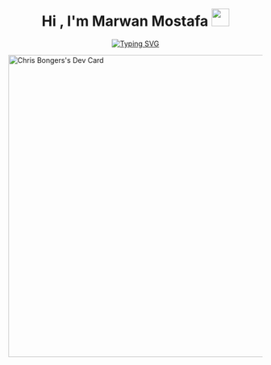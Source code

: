 <h1 align="center"><b>Hi , I'm Marwan Mostafa </b><img src="https://media.giphy.com/media/hvRJCLFzcasrR4ia7z/giphy.gif" width="35"></h1>


<p align="center">
<a href="https://git.io/typing-svg"><img src="https://readme-typing-svg.demolab.com?font=Roboto+Slab&pause=1000&center=true&vCenter=true&width=435&height=200&lines=Front-End+Developer;I'm+currently+learning+backend" alt="Typing SVG" /></a>
  </p>
 <a href="https://app.daily.dev/DailyDevTips">
    <img src="https://github.com/M-creed/M-creed/blob/main/devcard.svg" margin-left: auto;
  margin-right: auto;  width=600; alt="Chris Bongers's Dev Card" "/>
  </a>
